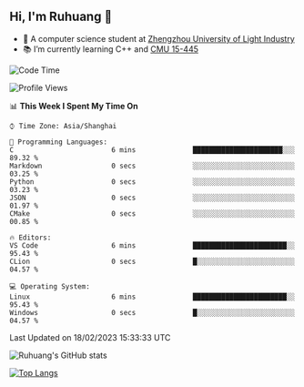 ## Hi, I'm Ruhuang 👋

- :school: A computer science student at [Zhengzhou University of Light Industry](http://www.zzuli.edu.cn/)
- :books: I’m currently learning C++ and [CMU 15-445](https://15445.courses.cs.cmu.edu/fall2022/)

<!--START_SECTION:waka-->
![Code Time](http://img.shields.io/badge/Code%20Time-35%20hrs%2033%20mins-blue)

![Profile Views](http://img.shields.io/badge/Profile%20Views-0-blue)

📊 **This Week I Spent My Time On** 

```text
⌚︎ Time Zone: Asia/Shanghai

💬 Programming Languages: 
C                        6 mins              ██████████████████████░░░   89.32 % 
Markdown                 0 secs              ░░░░░░░░░░░░░░░░░░░░░░░░░   03.25 % 
Python                   0 secs              ░░░░░░░░░░░░░░░░░░░░░░░░░   03.23 % 
JSON                     0 secs              ░░░░░░░░░░░░░░░░░░░░░░░░░   01.97 % 
CMake                    0 secs              ░░░░░░░░░░░░░░░░░░░░░░░░░   00.85 % 

🔥 Editors: 
VS Code                  6 mins              ███████████████████████░░   95.43 % 
CLion                    0 secs              █░░░░░░░░░░░░░░░░░░░░░░░░   04.57 % 

💻 Operating System: 
Linux                    6 mins              ███████████████████████░░   95.43 % 
Windows                  0 secs              █░░░░░░░░░░░░░░░░░░░░░░░░   04.57 % 

```


 Last Updated on 18/02/2023 15:33:33 UTC
<!--END_SECTION:waka-->

![Ruhuang's GitHub stats](https://github-readme-stats.vercel.app/api?username=ruhuang2001&count_private=true&hide_title=true&show_icons=true&theme=vue)

[![Top Langs](https://github-readme-stats.vercel.app/api/top-langs/?username=ruhuang2001&layout=compact)](https://github.com/anuraghazra/github-readme-stats)
